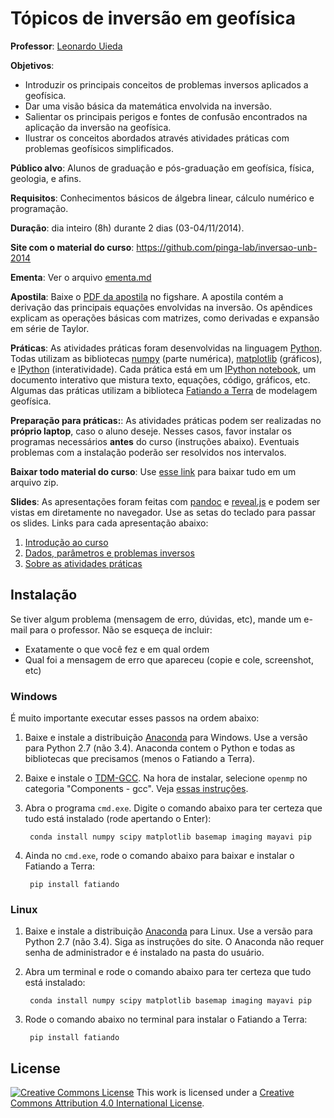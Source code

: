 # Tópicos de inversão em geofísica

**Professor**: [Leonardo Uieda](http://www.leouieda.com)

**Objetivos**:
* Introduzir os principais conceitos de problemas inversos aplicados a
  geofísica.
* Dar uma visão básica da matemática envolvida na inversão.
* Salientar os principais perigos e fontes de confusão encontrados na
  aplicação da inversão na geofísica.
* Ilustrar os conceitos abordados através atividades práticas com problemas
  geofísicos simplificados.

**Público alvo**: Alunos de graduação e pós-graduação em geofísica, física,
geologia, e afins.

**Requisitos**: Conhecimentos básicos de álgebra linear, cálculo numérico e
programação.

**Duração**: dia inteiro (8h) durante 2 dias (03-04/11/2014).

**Site com o material do curso**: https://github.com/pinga-lab/inversao-unb-2014

**Ementa**: Ver o arquivo
[ementa.md](https://github.com/pinga-lab/inversao-unb-2014/blob/master/ementa.md)

**Apostila**: Baixe o [PDF da apostila](http://dx.doi.org/10.6084/m9.figshare.1192984)
no figshare.
A apostila contém a derivação das principais equações envolvidas na inversão.
Os apêndices explicam as operações básicas com matrizes,
como derivadas e expansão em série de Taylor.

**Práticas**:
As atividades práticas foram desenvolvidas na linguagem
[Python](http://www.python.org/).
Todas utilizam as bibliotecas [numpy](http://www.numpy.org/) (parte numérica),
[matplotlib](http://matplotlib.org/) (gráficos),
e [IPython](http://ipython.org/) (interatividade).
Cada prática está em um [IPython notebook](http://ipython.org/notebook.html),
um documento interativo que mistura texto, equações, código, gráficos, etc.
Algumas das práticas utilizam a biblioteca [Fatiando a
Terra](http://fatiando.org/) de modelagem geofísica.

**Preparação para práticas:**:
As atividades práticas podem ser realizadas no **próprio laptop**,
caso o aluno deseje.
Nesses casos, favor instalar os programas necessários **antes** do curso
(instruções abaixo).
Eventuais problemas com a instalação poderão ser resolvidos nos intervalos.

**Baixar todo material do curso**:
Use [esse link](https://github.com/pinga-lab/inversao-unb-2014/archive/master.zip)
para baixar tudo em um arquivo zip.

**Slides**:
As apresentações foram feitas com
[pandoc](http://johnmacfarlane.net/pandoc/) e
[reveal.js](https://github.com/hakimel/reveal.js/)
e podem ser vistas em diretamente no navegador.
Use as setas do teclado para passar os slides.
Links para cada apresentação abaixo:

1. [Introdução ao curso](http://pinga-lab.github.io/inversao-unb-2014/introducao.html)
2. [Dados, parâmetros e problemas inversos](http://pinga-lab.github.io/inversao-unb-2014/dados_e_parametros.html)
3. [Sobre as atividades práticas](http://pinga-lab.github.io/inversao-unb-2014/introducao_praticas.html)


## Instalação

Se tiver algum problema (mensagem de erro, dúvidas, etc), mande um e-mail para
o professor. Não se esqueça de incluir:

* Exatamente o que você fez e em qual ordem
* Qual foi a mensagem de erro que apareceu (copie e cole, screenshot, etc)

### Windows

É muito importante executar esses passos na ordem abaixo:

1. Baixe e instale a distribuição [Anaconda](http://continuum.io/downloads)
   para Windows.
   Use a versão para Python 2.7 (não 3.4).
   Anaconda contem o Python e todas as bibliotecas que precisamos (menos o
   Fatiando a Terra).
2. Baixe e instale o
   [TDM-GCC](http://tdm-gcc.tdragon.net/).
   Na hora de instalar, selecione `openmp` no categoria "Components - gcc".
   Veja [essas instruções](http://docs-windows.readthedocs.org/en/latest/devel.html#mingw-with-openmp-support).
3. Abra o programa `cmd.exe`. Digite o comando abaixo para ter certeza que tudo
   está instalado (rode apertando o Enter):

        conda install numpy scipy matplotlib basemap imaging mayavi pip

4. Ainda no `cmd.exe`, rode o comando abaixo para baixar e instalar o Fatiando
   a Terra:

        pip install fatiando

### Linux

1. Baixe e instale a distribuição [Anaconda](http://continuum.io/downloads)
   para Linux.
   Use a versão para Python 2.7 (não 3.4).
   Siga as instruções do site.
   O Anaconda não requer senha de administrador e é instalado na pasta do
   usuário.
2. Abra um terminal e rode o comando abaixo para ter certeza que tudo está
   instalado:

        conda install numpy scipy matplotlib basemap imaging mayavi pip

3. Rode o comando abaixo no terminal para instalar o Fatiando a Terra:

        pip install fatiando

## License

[![Creative Commons
License](https://i.creativecommons.org/l/by/4.0/88x31.png)](http://creativecommons.org/licenses/by/4.0/)
This work is licensed under a
[Creative Commons Attribution 4.0 International
License](http://creativecommons.org/licenses/by/4.0/).
